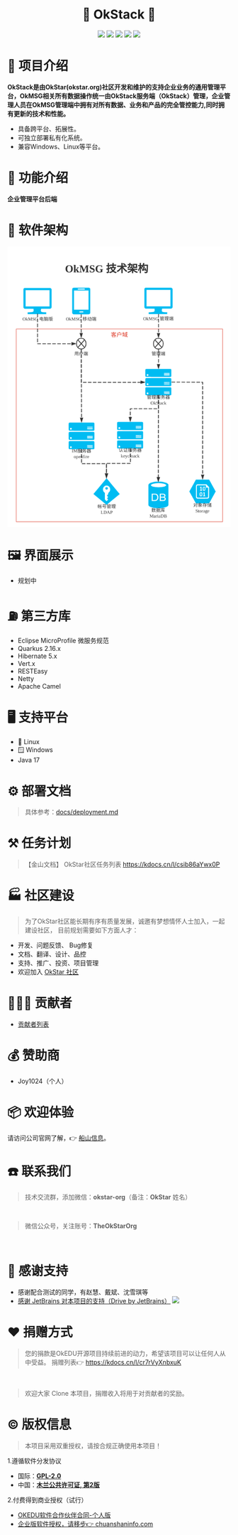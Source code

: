 <h1 align="center">👑 OkStack 👑</h1>

<p align="center">
  <img src="https://img.shields.io/badge/build-passing-brightgreen.svg">
  <img src="https://img.shields.io/badge/platform-Windows%20|%20Linux%20|%20Web-brightgreen.svg">
  <img src="https://img.shields.io/badge/license-MulanPubL%202.0-blue.svg">
  <img src="https://img.shields.io/badge/JDK-17-blue.svg">
  <img src="https://img.shields.io/badge/Quarkus-2.16.x-blue.svg">
</p>

# 🎁 项目介绍

**OkStack是由OkStar(okstar.org)社区开发和维护的支持企业业务的通用管理平台，OkMSG相关所有数据操作统一由OkStack服务端（OkStack）管理，企业管理人员在OkMSG管理端中拥有对所有数据、业务和产品的完全管控能力,同时拥有更新的技术和性能。**
- 具备跨平台、拓展性。
- 可独立部署私有化系统。
- 兼容Windows、Linux等平台。

# 🧭 功能介绍
**企业管理平台后端**

# 🏢 软件架构

![架构图](./docs/assets/OkMSG-arch.png "架构图")

# 🖼️ 界面展示
- 规划中

# ⛽ 第三方库
- Eclipse MicroProfile 微服务规范
- Quarkus 2.16.x
- Hibernate 5.x
- Vert.x
- RESTEasy
- Netty
- Apache Camel

# 🖥️ 支持平台
- 🐧 Linux
- 🪟 Windows
- Java 17

# ⚙️ 部署文档
> 具体参考：[docs/deployment.md](docs/deployment.md)

# ⚒️ 任务计划
> 【金山文档】 OkStar社区任务列表 https://kdocs.cn/l/csib86aYwx0P

# 🏭 社区建设

> 为了OkStar社区能长期有序有质量发展，诚邀有梦想情怀人士加入，一起建设社区，
> 目前规划需要如下方面人才：

- 开发、问题反馈、 Bug修复
- 文档、翻译、设计、品控
- 支持、推广、投资、项目管理
- 欢迎加入 [OkStar 社区](http://okstar.org)


# 🧑‍🤝‍🧑 贡献者
- [贡献者列表](https://gitee.com/okstar-org/ok-stack-backend/contributors?ref=master)

# 💰 赞助商

- Joy1024（个人）

# 📦 欢迎体验
请访问公司官网了解，👉 [船山信息](https://www.chuanshaninfo.com)。

# ☎️ 联系我们

> 技术交流群，添加微信：**okstar-org**（备注：**OkStar** 姓名）
<div>
  <img src="https://gitee.com/okstar-org/ok-edu-desktop/raw/develop/docs/assets/assistant-OkEDU.jpg" width="240"  alt=""/> 
</div>

> 微信公众号，关注账号：**TheOkStarOrg**
<div>
  <img src="https://gitee.com/okstar-org/ok-edu-desktop/raw/develop/docs/assets/gzh-OkEDU.jpg" width="240"  alt=""/> 
</div>

# 🙏 感谢支持
- 感谢配合测试的同学，有赵慧、戴斌、沈雪琪等
- [感谢 JetBrains 对本项目的支持（Drive by JetBrains）](https://jb.gg/OpenSourceSupport) <img width="64" src="https://resources.jetbrains.com/storage/products/company/brand/logos/jb_beam.svg?_ga=2.83044246.1221182059.1672752920-1856866598.1665301971&_gl=1*3fzoi7*_ga*MTg1Njg2NjU5OC4xNjY1MzAxOTcx*_ga_9J976DJZ68*MTY3Mjc1MjkyMC40LjEuMTY3Mjc1NDM0Ni4wLjAuMA">

# ❤️ 捐赠方式

> 您的捐款是OkEDU开源项目持续前进的动力，希望该项目可以让任何人从中受益。
> 捐赠列表👉 https://kdocs.cn/l/cr7rVyXnbxuK

<div>
<img src="https://gitee.com/okstar-org/ok-edu-desktop/raw/develop/docs/donate/wx.jpg" width="240"  alt=""/> 
<img src="https://gitee.com/okstar-org/ok-edu-desktop/raw/develop/docs/donate/zfb.jpg" width="240"  alt=""/>
</div>

> 欢迎大家 Clone 本项目，捐赠收入将用于对贡献者的奖励。

# ©️ 版权信息

> 本项目采用双重授权，请按合规正确使用本项目！

1.遵循软件分发协议
  - 国际：**[GPL-2.0](https://opensource.org/license/gpl-2-0/)**
  - 中国：**[木兰公共许可证, 第2版](http://license.coscl.org.cn/MulanPubL-2.0)**

2.付费得到商业授权（试行）
- [OKEDU软件合作伙伴合同-个人版](https://www.kdocs.cn/l/cgdtyImooeol)
- [企业版软件授权，请移步👉 chuanshaninfo.com](https://www.chuanshaninfo.com/)
